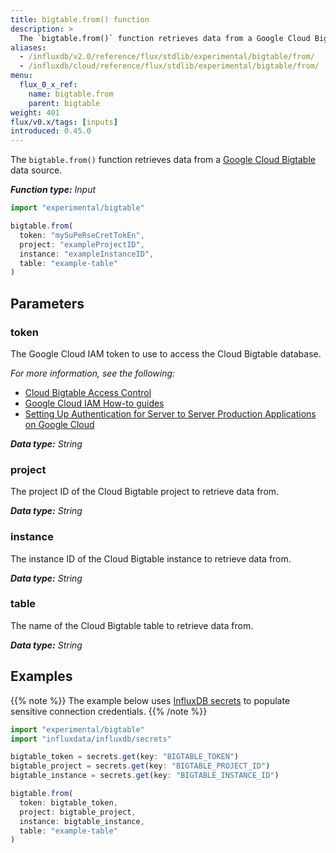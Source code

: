 ```yaml
---
title: bigtable.from() function
description: >
  The `bigtable.from()` function retrieves data from a Google Cloud Bigtable data source.
aliases:
  - /influxdb/v2.0/reference/flux/stdlib/experimental/bigtable/from/
  - /influxdb/cloud/reference/flux/stdlib/experimental/bigtable/from/
menu:
  flux_0_x_ref:
    name: bigtable.from
    parent: bigtable
weight: 401
flux/v0.x/tags: [inputs]
introduced: 0.45.0
---
```


The `bigtable.from()` function retrieves data from a [Google Cloud Bigtable](https://cloud.google.com/bigtable/)
data source.

_**Function type:** Input_

```js
import "experimental/bigtable"

bigtable.from(
  token: "mySuPeRseCretTokEn",
  project: "exampleProjectID",
  instance: "exampleInstanceID",
  table: "example-table"
)
```

## Parameters

### token
The Google Cloud IAM token to use to access the Cloud Bigtable database.

_For more information, see the following:_

- [Cloud Bigtable Access Control](https://cloud.google.com/bigtable/docs/access-control)
- [Google Cloud IAM How-to guides](https://cloud.google.com/iam/docs/how-to)
- [Setting Up Authentication for Server to Server Production Applications on Google Cloud](https://cloud.google.com/docs/authentication/production)

_**Data type:** String_

### project
The project ID of the Cloud Bigtable project to retrieve data from.

_**Data type:** String_

### instance
The instance ID of the Cloud Bigtable instance to retrieve data from.

_**Data type:** String_

### table
The name of the Cloud Bigtable table to retrieve data from.

_**Data type:** String_

## Examples

{{% note %}}
The example below uses [InfluxDB secrets](/influxdb/v2.0/security/secrets/) to populate
sensitive connection credentials.
{{% /note %}}

```js
import "experimental/bigtable"
import "influxdata/influxdb/secrets"

bigtable_token = secrets.get(key: "BIGTABLE_TOKEN")
bigtable_project = secrets.get(key: "BIGTABLE_PROJECT_ID")
bigtable_instance = secrets.get(key: "BIGTABLE_INSTANCE_ID")

bigtable.from(
  token: bigtable_token,
  project: bigtable_project,
  instance: bigtable_instance,
  table: "example-table"
)
```
